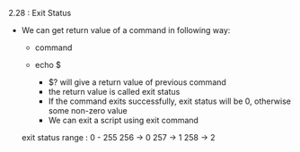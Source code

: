 2.28 : Exit Status

- We can get return value of a command in following way:
    - command
    - echo $

        - $? will give a return value of previous command
        - the return value is called exit status
        - If the command exits successfully, exit status will be 0, otherwise some non-zero value
        - We can exit a script using exit command
        
    exit status range : 0 - 255
                        256 -> 0
                        257 -> 1
                        258 -> 2